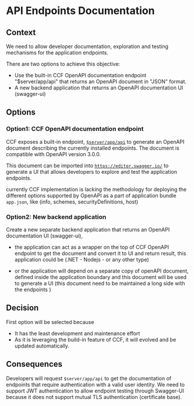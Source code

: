 # API Endpoints Documentation

## Context

We need to allow developer documentation, exploration and testing mechanisms for the application endpoints.

There are two options to achieve this objective:

- Use the built-in CCF OpenAPI documentation endpoint "$server/app/api" that returns an OpenAPI document in "JSON" format.
- A new backend application that returns an OpenAPI documentation UI (swagger-ui)


## Options

### Option1: CCF OpenAPI documentation endpoint

CCF exposes a built-in endpoint, [`$server/app/api`](https://microsoft.github.io/CCF/main/use_apps/rpc_api.html#get--app-api) to generate an OpenAPI document describing the currently installed endpoints. The document is compatible with OpenAPI version 3.0.0.

This document can be imported into [`https://editor.swagger.io/`](https://editor.swagger.io/) to generate a UI that allows developers to explore and test the application endpoints.

currently CCF implementation is lacking the methodology for deploying the different options supported by OpenAPI as a part of application bundle `app.json`, like (info, schemes, securityDefinitions, host)


### Option2: New backend application

Create a new separate backend application that returns an OpenAPI documentation UI (swagger-ui), 

- the application can act as a wrapper on the top of CCF OpenAPI endpoint to get the document and convert it to UI and return result, this application could be (.NET - Nodejs - or any other type)

- or the application will depend on a separate copy of openAPI document, defined inside the application boundary and this document will be used to generate a UI (this document need to be maintained a long side with the endpoints )

## Decision

First option will be selected because
- It has the least development and maintenance effort
- As it is leveraging the build-in feature of CCF, it will evolved and be updated automatically.

## Consequences

Developers will request `$server/app/api` to get the documentation of endpoints that require authentication with a valid user identity.
We need to support JWT authentication to allow endpoint testing through Swagger-UI because it does not support mutual TLS authentication (certificate base).
